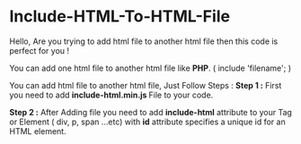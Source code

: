 # Include-HTML-To-HTML-File
Hello,
Are you trying to add html file to another html file then this code is perfect for you ! 

You can add one html file to another html file like <b>PHP</b>. ( include 'filename'; ) 

You can add html file to another html file, Just Follow Steps :
<b>Step 1 :</b>
First you need to add <b> include-html.min.js </b> File to your code.

<b>Step 2 :</b>
After Adding file you need to add  <b>include-html</b> attribute to your Tag or Element ( div, p, span ...etc) with <b>id</b> attribute specifies a unique id for an HTML element.

